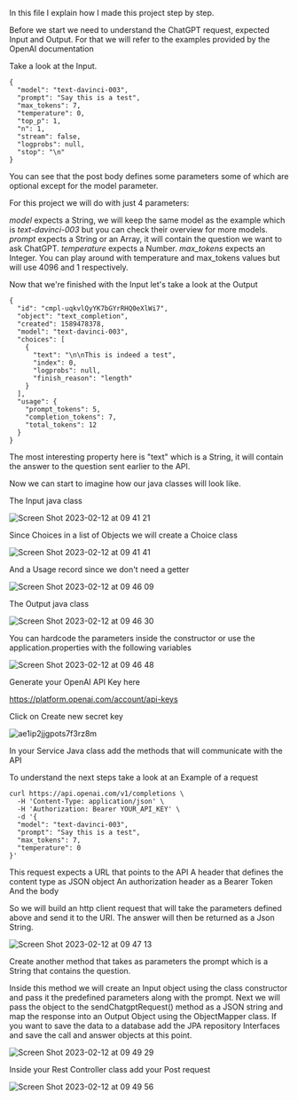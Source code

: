 In this file I explain how I made this project step by step.

Before we start we need to understand the ChatGPT request, expected Input and Output. 
For that we will refer to the examples provided by the OpenAI documentation


Take a look at the Input.

```
{
  "model": "text-davinci-003",
  "prompt": "Say this is a test",
  "max_tokens": 7,
  "temperature": 0,
  "top_p": 1,
  "n": 1,
  "stream": false,
  "logprobs": null,
  "stop": "\n"
}
```

You can see that the post body defines some parameters some of which are optional except for the model parameter.

For this project we will do with just 4 parameters:

_model_ expects a String, we will keep the same model as the example which is _text-davinci-003_ but you can check their overview for more models.
_prompt_ expects a String or an Array, it will contain the question we want to ask ChatGPT.
_temperature_ expects a Number.
_max_tokens_ expects an Integer. 
You can play around with temperature and max_tokens values but will use 4096 and 1 respectively.

Now that we're finished with the Input let's take a look at the Output 

```
{
  "id": "cmpl-uqkvlQyYK7bGYrRHQ0eXlWi7",
  "object": "text_completion",
  "created": 1589478378,
  "model": "text-davinci-003",
  "choices": [
    {
      "text": "\n\nThis is indeed a test",
      "index": 0,
      "logprobs": null,
      "finish_reason": "length"
    }
  ],
  "usage": {
    "prompt_tokens": 5,
    "completion_tokens": 7,
    "total_tokens": 12
  }
}

```
The most interesting property here is "text" which is a String, it will contain the answer to the question sent earlier to the API.

Now we can start to imagine how our java classes will look like.

The Input java class

![Screen Shot 2023-02-12 at 09 41 21](https://user-images.githubusercontent.com/61632665/218301216-b7ee712b-542b-4a47-8a7f-5ca49c468c46.png)

Since Choices in a list of Objects we will create a Choice class

![Screen Shot 2023-02-12 at 09 41 41](https://user-images.githubusercontent.com/61632665/218301231-29565c1e-3dbf-4a26-9f3a-1c3906ca95af.png)


And a Usage record since we don't need a getter

![Screen Shot 2023-02-12 at 09 46 09](https://user-images.githubusercontent.com/61632665/218301393-91bb9781-ea8d-43b2-ae78-4789bd3460cb.png)


The Output java class

![Screen Shot 2023-02-12 at 09 46 30](https://user-images.githubusercontent.com/61632665/218301404-4f32cc8c-e10d-4486-9115-98f55e33a673.png)


You can hardcode the parameters inside the constructor or use the application.properties with the following variables

![Screen Shot 2023-02-12 at 09 46 48](https://user-images.githubusercontent.com/61632665/218301420-591ec857-92c5-4e2e-8bc6-877ab25bf7ae.png)


Generate your OpenAI API Key here

https://platform.openai.com/account/api-keys

Click on Create new secret key

![ae1ip2jjgpots7f3rz8m](https://user-images.githubusercontent.com/61632665/218301509-741b15af-7980-4f68-905d-97447674eaa3.png)



In your Service Java class add the methods that will communicate with the API

To understand the next steps take a look at an Example of a request 

```
curl https://api.openai.com/v1/completions \
  -H 'Content-Type: application/json' \
  -H 'Authorization: Bearer YOUR_API_KEY' \
  -d '{
  "model": "text-davinci-003",
  "prompt": "Say this is a test",
  "max_tokens": 7,
  "temperature": 0
}'

```

This request expects a URL that points to the API
A header that defines the content type as JSON object
An authorization header as a Bearer Token
And the body 
 
So we will build an http client request that will take the parameters defined above and send it to the URI. The answer will then be returned as a Json String.

![Screen Shot 2023-02-12 at 09 47 13](https://user-images.githubusercontent.com/61632665/218301443-9587ec37-ba8b-4aee-aaef-cca18cd70992.png)



Create another method that takes as parameters the prompt which is a String that contains the question.

Inside this method we will create an Input object using the class constructor and pass it the predefined parameters along with the prompt.
Next we will pass the object to the sendChatgptRequest() method as a JSON string and map the response into an Output Object using the ObjectMapper class.
If you want to save the data to a database add the JPA repository Interfaces and save the call and answer objects at this point.

![Screen Shot 2023-02-12 at 09 49 29](https://user-images.githubusercontent.com/61632665/218301523-4ec78ee3-5011-4f68-ab81-cec6212e901f.png)


Inside your Rest Controller class add your Post request 

![Screen Shot 2023-02-12 at 09 49 56](https://user-images.githubusercontent.com/61632665/218301531-feea8177-02f8-499b-acc5-10bb9cab6c18.png)

